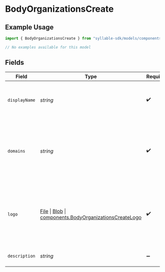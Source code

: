 # BodyOrganizationsCreate

## Example Usage

```typescript
import { BodyOrganizationsCreate } from "syllable-sdk/models/components";

// No examples available for this model
```

## Fields

| Field                                                                                                                                                                                                                            | Type                                                                                                                                                                                                                             | Required                                                                                                                                                                                                                         | Description                                                                                                                                                                                                                      | Example                                                                                                                                                                                                                          |
| -------------------------------------------------------------------------------------------------------------------------------------------------------------------------------------------------------------------------------- | -------------------------------------------------------------------------------------------------------------------------------------------------------------------------------------------------------------------------------- | -------------------------------------------------------------------------------------------------------------------------------------------------------------------------------------------------------------------------------- | -------------------------------------------------------------------------------------------------------------------------------------------------------------------------------------------------------------------------------- | -------------------------------------------------------------------------------------------------------------------------------------------------------------------------------------------------------------------------------- |
| `displayName`                                                                                                                                                                                                                    | *string*                                                                                                                                                                                                                         | :heavy_check_mark:                                                                                                                                                                                                               | The human-readable display name of the organization                                                                                                                                                                              | My Great Org                                                                                                                                                                                                                     |
| `domains`                                                                                                                                                                                                                        | *string*                                                                                                                                                                                                                         | :heavy_check_mark:                                                                                                                                                                                                               | Comma-delimited list of domains that users at the organization may have in their email addresses                                                                                                                                 | mygreatorg.com,mygreatorg.org                                                                                                                                                                                                    |
| `logo`                                                                                                                                                                                                                           | [File](https://developer.mozilla.org/en-US/docs/Web/API/File) \| [Blob](https://developer.mozilla.org/en-US/docs/Web/API/Blob) \| [components.BodyOrganizationsCreateLogo](../../models/components/bodyorganizationscreatelogo.md) | :heavy_check_mark:                                                                                                                                                                                                               | The organization logo image file to upload. Must be a PNG file and 120x120 pixels.                                                                                                                                               |                                                                                                                                                                                                                                  |
| `description`                                                                                                                                                                                                                    | *string*                                                                                                                                                                                                                         | :heavy_minus_sign:                                                                                                                                                                                                               | Description of the organization                                                                                                                                                                                                  | An organization that does great things with agentic AI                                                                                                                                                                           |